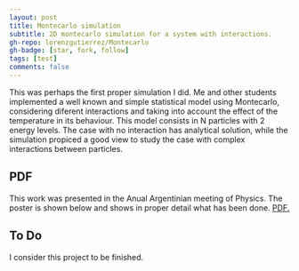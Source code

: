 ```yaml
---
layout: post
title: Montecarlo simulation
subtitle: 2D montecarlo simulation for a system with interactions.
gh-repo: lorenzgutierrez/Montecarlo
gh-badge: [star, fork, follow]
tags: [test]
comments: false
---
```


This was perhaps the first proper simulation I did. Me and other students implemented a well known and simple statistical model using Montecarlo, considering diferent interactions and taking into account the effect of the temperature in its behaviour. This model consists in N particles with 2 energy levels. The case with no interaction has analytical solution, while the simulation propiced a good view to study the case with complex interactions between particles.

## PDF
This work was presented in the Anual Argentinian meeting of Physics. The poster is shown below and shows in proper detail what has been done.
<a href="/lorenzgutierrez.github.io/_post/Simulaciones_de_Monte_Carlo.pdf" target="_blank">PDF.</a>


## To Do
I consider this project to be finished.
